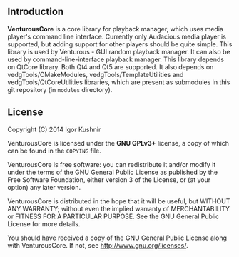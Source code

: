 ## Introduction

<b>VenturousCore</b> is a core library for playback manager, which uses
media player's command line interface.
Currently only Audacious media player is supported, but adding support for
other players should be quite simple.
This library is used by Venturous - GUI random playback manager.
It can also be used by command-line-interface playback manager.
This library depends on QtCore library. Both Qt4 and Qt5 are supported.
It also depends on vedgTools/CMakeModules, vedgTools/TemplateUtilities and
vedgTools/QtCoreUtilities libraries, which are present as submodules in this
git repository (in `modules` directory).

## License

Copyright (C) 2014 Igor Kushnir <igorkuo AT Google mail>

VenturousCore is licensed under the <b>GNU GPLv3+</b> license,
a copy of which can be found in the `COPYING` file.

VenturousCore is free software: you can redistribute it and/or
modify it under the terms of the GNU General Public License as published by
the Free Software Foundation, either version 3 of the License, or
(at your option) any later version.

VenturousCore is distributed in the hope that it will be useful,
but WITHOUT ANY WARRANTY; without even the implied warranty of
MERCHANTABILITY or FITNESS FOR A PARTICULAR PURPOSE.  See the
GNU General Public License for more details.

You should have received a copy of the GNU General Public License along with
VenturousCore.  If not, see <http://www.gnu.org/licenses/>.
